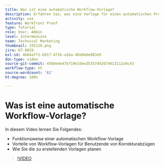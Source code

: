 ```yaml
---
title: Was ist eine automatische Workflow-Vorlage?
description: Erfahren Sie, was eine Vorlage für einen automatischen Proofing-Workflow ist und wie Benutzende von Korrekturabzügen von Vorlagen profitieren können. Beginnen Sie mit der Planung der zu erstellenden Vorlagen.
activity: use
feature: Workfront Proof
type: Tutorial
role: User, Admin
level: Intermediate
team: Technical Marketing
thumbnail: 335129.png
jira: KT-8829
exl-id: 4b64aff1-b917-471b-a1ba-40a9ebe883e9
doc-type: video
source-git-commit: 4568e4e47b719e2dee35357d42674613112a9c43
workflow-type: ht
source-wordcount: '62'
ht-degree: 100%

---
```


# Was ist eine automatische Workflow-Vorlage?

In diesem Video lernen Sie Folgendes:

* Funktionsweise einer automatischen Workflow-Vorlage
* Vorteile von Workflow-Vorlagen für Benutzende von Korrekturabzügen
* Wie Sie die zu erstellenden Vorlagen planen

>[!VIDEO](https://video.tv.adobe.com/v/335129/?quality=12&learn=on&enablevpops)

<!--
Learn More Icon
Automated workflow overview
Create and manage Automated Workflow templates
Configure a proof
-->
